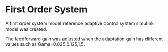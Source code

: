# First Order System

A first order system model reference adaptive control system simulink model was created. 

The feedforward gain was adjusted when the adaptation gain has different values such as Gama=0.025,0.125,1,5. 

